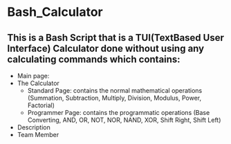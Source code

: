 # Bash_Calculator
## This is a Bash Script that is a TUI(TextBased User Interface) Calculator done without using any calculating commands which contains:
- Main page:
- The Calculator
  - Standard Page: contains the normal mathematical operations 
      (Summation, Subtraction, Multiply, Division, Modulus, Power, Factorial) 
  - Programmer Page: contains the programmatic operations 
      (Base Converting, AND, OR, NOT, NOR, NAND, XOR, Shift Right, Shift Left)
- Description
- Team Member
